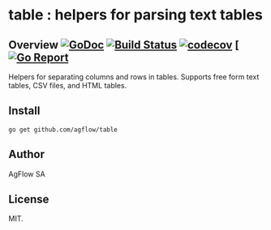 # table : helpers for parsing text tables 

## Overview [![GoDoc](https://godoc.org/github.com/agflow/table?status.svg)](https://godoc.org/github.com/agflow/table) [![Build Status](https://travis-ci.org/agflow/table.svg?branch=master)](https://travis-ci.org/agflow/table) [![codecov](https://codecov.io/gh/agflow/table/branch/master/graph/badge.svg)](https://codecov.io/gh/agflow/table) [[![Go Report](https://goreportcard.com/badge/github.com/agflow/table)](https://goreportcard.com/report/github.com/agflow/table)
Helpers for separating columns and rows in tables. Supports free form text tables, CSV files, and HTML tables.

## Install

```
go get github.com/agflow/table
```

## Author

AgFlow SA

## License

MIT.

